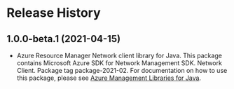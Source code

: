 # Release History

## 1.0.0-beta.1 (2021-04-15)

- Azure Resource Manager Network client library for Java. This package contains Microsoft Azure SDK for Network Management SDK. Network Client. Package tag package-2021-02. For documentation on how to use this package, please see [Azure Management Libraries for Java](https://aka.ms/azsdk/java/mgmt).
